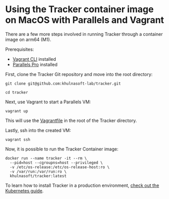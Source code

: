 # Using the Tracker container image on MacOS with Parallels and Vagrant

There are a few more steps involved in running Tracker through a container image on arm64 (M1).

Prerequisites:

* [Vagrant CLI](https://developer.hashicorp.com/vagrant/downloads) installed
* [Parallels Pro](https://www.parallels.com/uk/products/desktop/pro/) installed

First, clone the Tracker Git repository and move into the root directory:

```console
git clone git@github.com:khulnasoft-lab/tracker.git

cd tracker
```

Next, use Vagrant to start a Parallels VM:

```console
vagrant up
```

This will use the [Vagrantfile](https://github.com/khulnasoft-lab/tracker/blob/main/Vagrantfile) in the root of the Tracker directory.

Lastly, ssh into the created VM:

```console
vagrant ssh
```

Now, it is possible to run the Tracker Container image:

```shell
docker run --name tracker -it --rm \
  --pid=host --cgroupns=host --privileged \
  -v /etc/os-release:/etc/os-release-host:ro \
  -v /var/run:/var/run:ro \
  khulnasoft/tracker:latest
```

To learn how to install Tracker in a production environment, [check out the Kubernetes guide](./kubernetes-quickstart).
